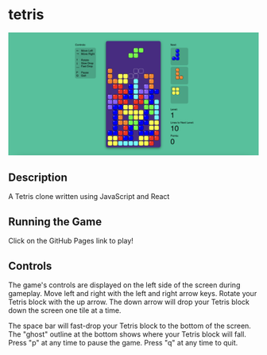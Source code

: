# tetris

![alt text](https://github.com/dakotalrubin/tetris/blob/main/images/gameplay_screenshot.png?raw=true)

## Description

A Tetris clone written using JavaScript and React

## Running the Game

Click on the GitHub Pages link to play!

## Controls

The game's controls are displayed on the left side of the screen during gameplay. Move left and right with the left and right arrow keys. Rotate your Tetris block with the up arrow. The down arrow will drop your Tetris block down the screen one tile at a time.

The space bar will fast-drop your Tetris block to the bottom of the screen. The "ghost" outline at the bottom shows where your Tetris block will fall. Press "p" at any time to pause the game. Press "q" at any time to quit.
